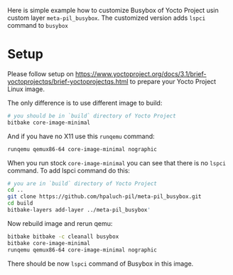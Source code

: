 Here is simple example how to customize Busybox of Yocto Project usin custom layer `meta-pil_busybox`.
The customized version adds `lspci` command to `busybox`


# Setup

Please follow setup on https://www.yoctoproject.org/docs/3.1/brief-yoctoprojectqs/brief-yoctoprojectqs.html
to prepare your Yocto Project Linux image.

The only difference is to use different image to build:

```bash
# you should be in `build` directory of Yocto Project
bitbake core-image-minimal
```

And if you have no X11 use this `runqemu` command:
```bash
runqemu qemux86-64 core-image-minimal nographic
```

When you run stock `core-image-minimal` you can see that there is no `lspci` command. 
To add lspci command do this:

```bash
# you are in `build` directory of Yocto Project
cd ..
git clone https://github.com/hpaluch-pil/meta-pil_busybox.git
cd build
bitbake-layers add-layer ../meta-pil_busybox'
```

Now rebuild image and rerun qemu:

```bash
bitbake bitbake -c cleanall busybox
bitbake core-image-minimal
runqemu qemux86-64 core-image-minimal nographic
```

There should be now `lspci` command of Busybox in this image.



